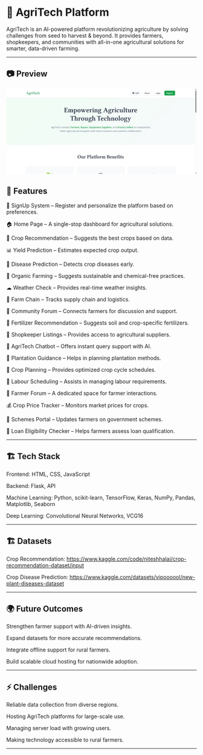 # 🌱 AgriTech Platform

AgriTech is an AI-powered platform revolutionizing agriculture by solving challenges from seed to harvest & beyond. It provides farmers, shopkeepers, and communities with all-in-one agricultural solutions for smarter, data-driven farming.


---

## 📷 Preview

![AgriTech Login Page](https://github.com/KanishaSharma11/AgriTech/blob/main/image/Login%20Page.jpg)

## 🚀 Features

🔑 SignUp System – Register and personalize the platform based on preferences.

🏠 Home Page – A single-stop dashboard for agricultural solutions.

🌾 Crop Recommendation – Suggests the best crops based on data.

📊 Yield Prediction – Estimates expected crop output.

🧪 Disease Prediction – Detects crop diseases early.

🌱 Organic Farming – Suggests sustainable and chemical-free practices.

☁ Weather Check – Provides real-time weather insights.

🔗 Farm Chain – Tracks supply chain and logistics.

👥 Community Forum – Connects farmers for discussion and support.

💊 Fertilizer Recommendation – Suggests soil and crop-specific fertilizers.

🛒 Shopkeeper Listings – Provides access to agricultural suppliers.

🤖 AgriTech Chatbot – Offers instant query support with AI.

🌿 Plantation Guidance – Helps in planning plantation methods.

📅 Crop Planning – Provides optimized crop cycle schedules.

👷 Labour Scheduling – Assists in managing labour requirements.

💬 Farmer Forum – A dedicated space for farmer interactions.

💰 Crop Price Tracker – Monitors market prices for crops.

📜 Schemes Portal – Updates farmers on government schemes.

🏦 Loan Eligibility Checker – Helps farmers assess loan qualification.



---

## 🏗 Tech Stack

Frontend: HTML, CSS, JavaScript 

Backend: Flask, API

Machine Learning: Python, scikit-learn, TensorFlow, Keras, NumPy, Pandas, Matplotlib, Seaborn

Deep Learning: Convolutional Neural Networks, VCG16



---

## 🏗 Datasets

Crop Recommendation: https://www.kaggle.com/code/niteshhalai/crop-recommendation-dataset/input

Crop Disease Prediction: https://www.kaggle.com/datasets/vipoooool/new-plant-diseases-dataset



---

## 🌍 Future Outcomes

Strengthen farmer support with AI-driven insights.

Expand datasets for more accurate recommendations.

Integrate offline support for rural farmers.

Build scalable cloud hosting for nationwide adoption.



---

## ⚡ Challenges

Reliable data collection from diverse regions.

Hosting AgriTech platforms for large-scale use.

Managing server load with growing users.

Making technology accessible to rural farmers.



---
